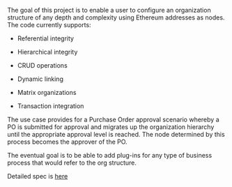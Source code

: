 The goal of this project is to enable a user to configure an organization structure of any depth and complexity using Ethereum addresses as nodes. The code currently supports:

 * Referential integrity
 
 * Hierarchical integrity

 * CRUD operations

 * Dynamic linking
 
 * Matrix organizations
 
 * Transaction integration
 
 The use case provides for a Purchase Order approval scenario whereby a PO is submitted for approval and migrates up the organization hierarchy until the appropriate approval level is reached. The node determined by this process becomes the approver of the PO.

The eventual goal is to be able to add plug-ins for any type of business process that would refer to the org structure.

Detailed spec is [here](https://docs.google.com/document/d/1jQOW8ZO2-IxkCLyEBoNOcMOGYlQAnNhQ0TgIiQnncik/edit#heading=h.9nvcibv3gama)



